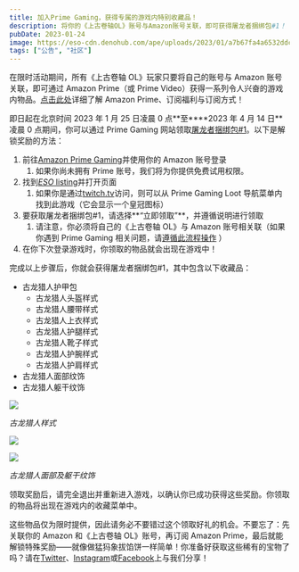 ```yaml
---
title: 加入Prime Gaming，获得专属的游戏内特别收藏品！
description: 将你的《上古卷轴OL》账号与Amazon账号关联，即可获得屠龙者捆绑包#1！
pubDate: 2023-01-24
image: https://eso-cdn.denohub.com/ape/uploads/2023/01/a7b67fa4a6532ddc0ebec566a169d1b5.jpg
tags: ["公告", "社区"]
---
```


在限时活动期间，所有《上古卷轴 OL》玩家只要将自己的账号与 Amazon 账号关联，即可通过 Amazon Prime（或 Prime
Video）获得一系列令人兴奋的游戏内物品。[点击此处](https://gaming.amazon.com/)详细了解 Amazon Prime、订阅福利与订阅方式！

即日起在北京时间 2023 年 1 月 25 日凌晨 0 点**至\*\***2023 年 4 月 14 日\*\*凌晨 0 点期间，你可以通过 Prime Gaming
网站领取[屠龙者捆绑包#1](https://gaming.amazon.com/dragon-slayer-bundle?ref_=SM_TESO03_P1_IGP)。以下是解锁奖励的方法：

1. 前往[Amazon Prime Gaming](https://gaming.amazon.com/home)并使用你的 Amazon 账号登录
   1. 如果你尚未拥有 Prime 账号，我们将为你提供免费试用权限。
2. 找到[_ESO_ listing](https://gaming.amazon.com/loot/eso?ref_=SM_TESO02_P1_IGP)并打开页面
   1. 如果你是通过[twitch.tv](https://www.twitch.tv/)访问，则可以从 Prime Gaming Loot
      导航菜单内找到此游戏（它会显示一个皇冠图标）
3. 要获取屠龙者捆绑包#1，请选择**“立即领取”**，并遵循说明进行领取
   1. 请注意，你必须将自己的《上古卷轴 OL》与 Amazon 账号相关联（如果你遇到 Prime Gaming
      相关问题，请[遵循此流程操作](https://help-zh-cn.elderscrollsonline.com/app/answers/detail/a_id/56541/kw/Amazon) ）
4. 在你下次登录游戏时，你领取的物品就会出现在游戏中！

完成以上步骤后，你就会获得屠龙者捆绑包#1，其中包含以下收藏品：

- 古龙猎人护甲包
  - 古龙猎人头盔样式
  - 古龙猎人腰带样式
  - 古龙猎人上衣样式
  - 古龙猎人护腿样式
  - 古龙猎人靴子样式
  - 古龙猎人护腕样式
  - 古龙猎人护肩样式
- 古龙猎人面部纹饰
- 古龙猎人躯干纹饰

![](https://eso-cdn.denohub.com/ape/uploads/2023/01/f3f7b84a00308f81046c9c6e04fa7fcf.png)

<p class="text-gray-500 text-sm text-center"><i>古龙猎人样式</i></p>

![](https://eso-cdn.denohub.com/ape/uploads/2023/01/9955d99811700b9e4fdc64855682bb50.png)

![](https://eso-cdn.denohub.com/ape/uploads/2023/01/73537b7106994332a97a691855699ed0.png)

<p class="text-gray-500 text-sm text-center"><i>古龙猎人面部及躯干纹饰</i></p>

领取奖励后，请完全退出并重新进入游戏，以确认你已成功获得这些奖励。你领取的物品将出现在游戏内的收藏菜单中。

这些物品仅为限时提供，因此请务必不要错过这个领取好礼的机会。不要忘了：先关联你的 Amazon 和《上古卷轴 OL》账号，再订阅
Amazon
Prime，最后就能解锁特殊奖励——就像做猛犸象拔馅饼一样简单！你准备好获取这些稀有的宝物了吗？请在[Twitter](https://twitter.com/TESOnline)、[Instagram](https://www.instagram.com/elderscrollsonline/)或[Facebook](https://www.facebook.com/ElderScrollsOnline)上与我们分享！
